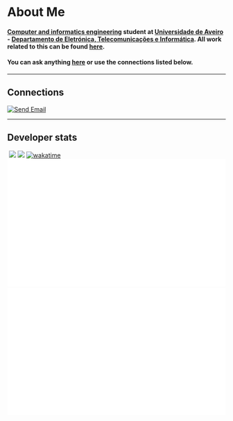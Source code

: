 # About Me
#### [Computer and informatics engineering](https://github.com/TiagoRG/uaveiro-leci) student at [Universidade de Aveiro](https://www.ua.pt/) - [Departamento de Eletrónica, Telecomunicações e Informática](https://github.com/detiuaveiro). All work related to this can be found [here](https://github.com/TiagoRG/uaveiro-leci).
#### You can ask anything [here](https://github.com/TiagoRG/TiagoRG/issues/new) or use the connections listed below.

---

## Connections
[![Send Email](https://img.shields.io/static/v1?message=Send%20Email&logo=microsoft-outlook&logoColor=0078d4&labelColor=3c3c3c&color=0078d4&label=)](ybumindu@gmail.com)

---

## Developer stats
&nbsp;[![](https://img.shields.io/github/followers/TiagoRG?style=flat&color=blue&label=Followers&logo=github)](https://github.com/Umindu)
[![](https://komarev.com/ghpvc/?username=TiagoRG&style=flat&color=blue)](https://github.com/Umindu)
[![wakatime](https://wakatime.com/badge/user/a92708f1-dfb3-4dcf-823a-229445dc4289.svg)](https://wakatime.com/@a92708f1-dfb3-4dcf-823a-229445dc4289)
<br>
<a href="https://github.com/Umindu">
  <img src="https://raw.githubusercontent.com/TiagoRG/TiagoRG/master/generated/overview.svg#gh-dark-mode-only" /><img src="https://raw.githubusercontent.com/TiagoRG/TiagoRG/master/generated/languages.svg#gh-dark-mode-only" />
</a>
